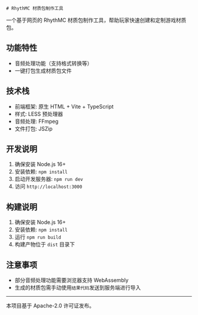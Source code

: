     # RhythMC 材质包制作工具

一个基于网页的 RhythMC 材质包制作工具，帮助玩家快速创建和定制游戏材质包。

## 功能特性

- 音频处理功能（支持格式转换等）
- 一键打包生成材质包文件

## 技术栈

- 前端框架: 原生 HTML + Vite + TypeScript
- 样式: LESS 预处理器
- 音频处理: FFmpeg
- 文件打包: JSZip

## 开发说明

1. 确保安装 Node.js 16+
2. 安装依赖: `npm install`
3. 启动开发服务器: `npm run dev`
4. 访问 `http://localhost:3000`

## 构建说明

1. 确保安装 Node.js 16+
2. 安装依赖: `npm install`
3. 运行 `npm run build`
4. 构建产物位于 `dist` 目录下

## 注意事项

- 部分音频处理功能需要浏览器支持 WebAssembly
- 生成的材质包需手动使用`结果代码`发送到服务端进行导入

---

本项目基于 Apache-2.0 许可证发布。

